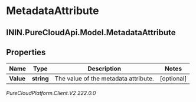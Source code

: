 # MetadataAttribute

## ININ.PureCloudApi.Model.MetadataAttribute

## Properties

|Name | Type | Description | Notes|
|------------ | ------------- | ------------- | -------------|
| **Value** | **string** | The value of the metadata attribute. | [optional] |



_PureCloudPlatform.Client.V2 222.0.0_
